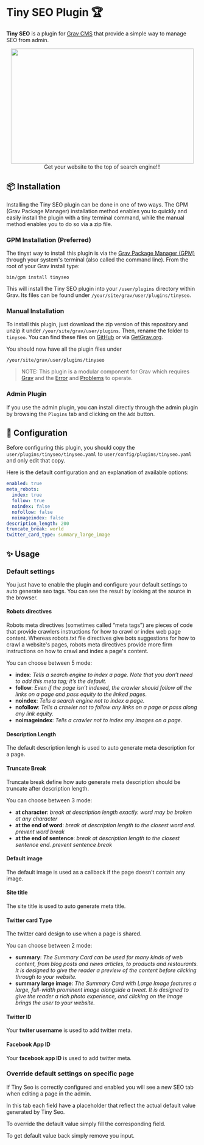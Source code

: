 # Tiny SEO Plugin 🏆

**Tiny SEO** is a plugin for [Grav CMS](http://github.com/getgrav/grav) that provide a simple way to manage SEO from admin.

<p align="center">
  <img width="480" height="301" src="https://media.giphy.com/media/3o7TKJhBfNCiispgDm/giphy.gif">
  <br>
  Get your website to the top of search engine!!!
</p>


## 📦 Installation

Installing the Tiny SEO plugin can be done in one of two ways. The GPM (Grav Package Manager) installation method enables you to quickly and easily install the plugin with a tiny terminal command, while the manual method enables you to do so via a zip file.

### GPM Installation (Preferred)

The tinyst way to install this plugin is via the [Grav Package Manager (GPM)](http://learn.getgrav.org/advanced/grav-gpm) through your system's terminal (also called the command line). From the root of your Grav install type:

    bin/gpm install tinyseo

This will install the Tiny SEO plugin into your `/user/plugins` directory within Grav. Its files can be found under `/your/site/grav/user/plugins/tinyseo`.

### Manual Installation

To install this plugin, just download the zip version of this repository and unzip it under `/your/site/grav/user/plugins`. Then, rename the folder to `tinyseo`. You can find these files on [GitHub](https://github.com/jimblue/grav-plugin-tinyseo) or via [GetGrav.org](http://getgrav.org/downloads/plugins#extras).

You should now have all the plugin files under

    /your/site/grav/user/plugins/tinyseo

> NOTE: This plugin is a modular component for Grav which requires [Grav](http://github.com/getgrav/grav) and the [Error](https://github.com/getgrav/grav-plugin-error) and [Problems](https://github.com/getgrav/grav-plugin-problems) to operate.

### Admin Plugin

If you use the admin plugin, you can install directly through the admin plugin by browsing the `Plugins` tab and clicking on the `Add` button.

## 📐 Configuration

Before configuring this plugin, you should copy the `user/plugins/tinyseo/tinyseo.yaml` to `user/config/plugins/tinyseo.yaml` and only edit that copy.

Here is the default configuration and an explanation of available options:

```yaml
enabled: true
meta_robots:
  index: true
  follow: true
  noindex: false
  nofollow: false
  noimageindex: false
description_length: 200
truncate_break: world
twitter_card_type: summary_large_image
```

## ✨ Usage

### Default settings

You just have to enable the plugin and configure your default settings to auto generate seo tags.
You can see the result by looking at the source in the browser.

#### Robots directives

Robots meta directives (sometimes called “meta tags”) are pieces of code that provide crawlers instructions for how to crawl or index web page content. Whereas robots.txt file directives give bots suggestions for how to crawl a website's pages, robots meta directives provide more firm instructions on how to crawl and index a page's content.

You can choose between 5 mode:

* **index**: _Tells a search engine to index a page. Note that you don’t need to add this meta tag; it’s the default._
* **follow**: _Even if the page isn’t indexed, the crawler should follow all the links on a page and pass equity to the linked pages._
* **noindex**: _Tells a search engine not to index a page._
* **nofollow**: _Tells a crawler not to follow any links on a page or pass along any link equity._
* **noimageindex**: _Tells a crawler not to index any images on a page._

#### Description Length

The default description lengh is used to auto generate meta description for a page.

#### Truncate Break

Truncate break define how auto generate meta description should be truncate after description length.

You can choose between 3 mode:

* **at character**: _break at description length exactly. word may be broken at any character_
* **at the end of word**: _break at description length to the closest word end. prevent word break_
* **at the end of sentence**: _break at description length to the closest sentence end. prevent sentence break_

#### Default image

The default image is used as a callback if the page doesn't contain any image.

#### Site title

The site title is used to auto generate meta title.

#### Twitter card Type

The twitter card design to use when a page is shared.

You can choose between 2 mode:

* **summary**: _The Summary Card can be used for many kinds of web content, from blog posts and news articles, to products and restaurants. It is designed to give the reader a preview of the content before clicking through to your website._
* **summary large image**: _The Summary Card with Large Image features a large, full-width prominent image alongside a tweet. It is designed to give the reader a rich photo experience, and clicking on the image brings the user to your website._

#### Twitter ID

Your **twiter username** is used to add twitter meta.

#### Facebook App ID

Your **facebook app ID** is used to add twitter meta.

### Override default settings on specific page

If Tiny Seo is correctly configured and enabled you will see a new SEO tab when editing a page in the admin.

In this tab each field have a placeholder that reflect the actual default value generated by Tiny Seo.

To override the default value simply fill the corresponding field.

To get default value back simply remove you input.
